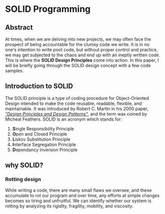 # SOLID Programming

## Abstract

At times, when we are delving into new projects, we may often face the prospect of being accountable for the clumsy code we write. It is in no one's intention to write poot code, but without proper control and practice, we may get subjected to the chaos and end up with an ineptly written code. This is where the **SOLID Design Principles** come into action. In this paper, I will be briefly going through the SOLID design concept with a few code samples.

## Introduction to SOLID

 The SOLID principle is a type of coding procedure for Object-Oriented Design intended to make the code reusable, readable, flexible, and maintainable. It was introduced by Robert C. Martin in his 2000 paper, [*"Design Principles and Design Patterns"*](https://web.archive.org/web/20150906155800/http:/www.objectmentor.com/resources/articles/Principles_and_Patterns.pdf), and the term was coined by Micheal Feathers. SOLID is an acronym which stands for:
   1) **S**ingle Responsibility Principle
   2) **O**pen and Closed Principle
   3) **L**iskov Substitution Principle
   4) **I**nterface Segregation Principle
   5) **D**ependancy Inversion Principle

## why SOLID?

### Rotting design
While writing a code, there are many small flaws we oversee, and these accumulate to rot our program and over time, any efforts at simple changes becomes so tiring and unfruitful. We can identify whether our system is rotting by analyzing its rigidity, fragility, mobility, and viscosity.